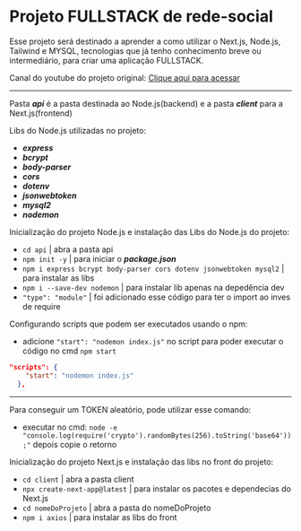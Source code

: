 # Projeto FULLSTACK de rede-social 

Esse projeto será destinado a aprender a como utilizar o Next.js, Node.js, Tailwind e MYSQL,
tecnologias que já tenho conhecimento breve ou intermediário, para criar uma aplicação FULLSTACK.

Canal do youtube do projeto original:
[Clique aqui para acessar](https://www.youtube.com/watch?v=ZfOkWcSulxM&t=1347s&ab_channel=FalksDev)

---

Pasta ***api*** é a pasta destinada ao Node.js(backend) e a pasta ***client*** para a Next.js(frontend)

Libs do Node.js utilizadas no projeto:
- ***express***
- ***bcrypt***
- ***body-parser*** 
- ***cors***
- ***dotenv***
- ***jsonwebtoken***
- ***mysql2***
- ***nodemon***

Inicialização do projeto Node.js e instalação das Libs do Node.js do projeto:
- `cd api` | abra a pasta api
- `npm init -y` | para iniciar o ***package.json***
- `npm i express bcrypt body-parser cors dotenv jsonwebtoken mysql2` | para instalar as libs
- `npm i --save-dev nodemon` | para instalar lib apenas na depedência dev 
- `"type": "module"` | foi adicionado esse código para ter o import ao inves de require

Configurando scripts que podem ser executados usando o npm:
- adicione `"start": "nodemon index.js"` no script para poder executar o código no cmd `npm start`
```json
"scripts": {
    "start": "nodemon index.js"
  },
```
---

Para conseguir um TOKEN aleatório, pode utilizar esse comando:
- executar no cmd: `node -e "console.log(require('crypto').randomBytes(256).toString('base64'));"` depois copie o retorno

Inicialização do projeto Next.js e instalação das libs no front do projeto:
- `cd client` | abra a pasta client
- `npx create-next-app@latest` | para instalar os pacotes e dependecias do Next.js
- `cd nomeDoProjeto` | abra a pasta do nomeDoProjeto 
- `npm i axios` | para instalar as libs do front